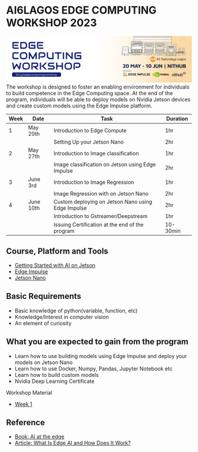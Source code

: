 # AI6LAGOS EDGE COMPUTING WORKSHOP 2023
![Cover Image](./asset/cover_image.jpeg)
 The workshop is designed to foster an enabling environment for individuals to build competence in the Edge Computing space. At the end of the program, individuals will be able to deploy models on Nvidia Jetson devices and create custom models using the Edge Impulse platform. 

| Week | Date | Task | Duration |
|-----|------|------|------|
| 1    |  May 20th    | Introduction to Edge Compute     |  1hr    | 
|             |     |  Setting Up your Jetson Nano    |   2hr |
| 2    |  May 27th   | Introduction to Image classification    |  1hr    | 
|             |     |  Image classification on Jetson using Edge Impulse   |  2hr    | 
| 3    |  June 3rd    | Introduction to Image Regression   |  1hr    | 
|             |     |  Image Regression with on Jetson Nano    |  2hr    | 
| 4    |  June 10th   | Custom deploying on Jetson Nano using Edge Impulse     | 2hr    | 
|             |     |  Introduction to Gstreamer/Deepstream   |  1hr    | 
|             |     |  Issuing  Certification at the end of the program    |  10-30min    | 


## Course, Platform and Tools 
- [Getting Started with AI on Jetson](https://courses.nvidia.com/courses/course-v1:DLI+S-RX-02+V2/) 
- [Edge Impulse](https://www.edgeimpulse.com/)
- [Jetson Nano](https://developer.nvidia.com/embedded/jetson-nano-developer-kit)


## Basic Requirements 
- Basic knowledge of python(variable, function, etc)
- Knowledge/Interest in computer vision
- An element of curiosity 

## What you are expected to gain from the program 
- Learn how to use building models using Edge Impulse and deploy your models on Jetson Nano
- Learn how to use Docker, Numpy, Pandas, Jupyter Notebook etc 
- Learn how to build custom models
- Nvidia Deep Learning Certificate 

Workshop Material 
- [Week 1](https://docs.google.com/presentation/d/1Ife9oXupc0jdurz8OpKKgqQfPycReCQJTC5_gqc5L3c/edit#slide=id.g244451957ee_0_1014)


## Reference 
- [Book: AI at the edge](https://www.oreilly.com/library/view/ai-at-the/9781098120191/)
- [Article: What Is Edge AI and How Does It Work?](https://blogs.nvidia.com/blog/2022/02/17/what-is-edge-ai/)
